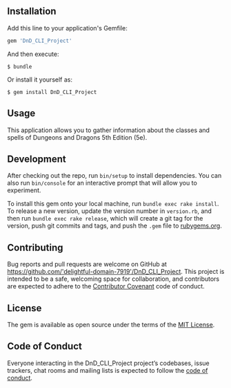 
## Installation

Add this line to your application's Gemfile:

```ruby
gem 'DnD_CLI_Project'
```

And then execute:

    $ bundle

Or install it yourself as:

    $ gem install DnD_CLI_Project

## Usage

This application allows you to gather information about the classes and spells of Dungeons and Dragons 5th Edition (5e).

## Development

After checking out the repo, run `bin/setup` to install dependencies. You can also run `bin/console` for an interactive prompt that will allow you to experiment.

To install this gem onto your local machine, run `bundle exec rake install`. To release a new version, update the version number in `version.rb`, and then run `bundle exec rake release`, which will create a git tag for the version, push git commits and tags, and push the `.gem` file to [rubygems.org](https://rubygems.org).

## Contributing

Bug reports and pull requests are welcome on GitHub at https://github.com/'delightful-domain-7919'/DnD_CLI_Project. This project is intended to be a safe, welcoming space for collaboration, and contributors are expected to adhere to the [Contributor Covenant](http://contributor-covenant.org) code of conduct.

## License

The gem is available as open source under the terms of the [MIT License](https://opensource.org/licenses/MIT).

## Code of Conduct

Everyone interacting in the DnD_CLI_Project project’s codebases, issue trackers, chat rooms and mailing lists is expected to follow the [code of conduct](https://github.com/'delightful-domain-7919'/DnD_CLI_Project/blob/master/CODE_OF_CONDUCT.md).
